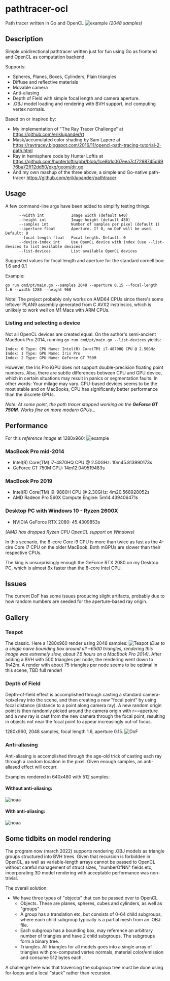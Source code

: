 # pathtracer-ocl
Path tracer written in Go and OpenCL
![example](images/gopher-in-a-corner.png)
_(2048 samples)_

## Description
Simple unidirectional pathtracer written just for fun using Go as frontend and OpenCL as computation backend.

Supports:
* Spheres, Planes, Boxes, Cylinders, Plain triangles
* Diffuse and reflective materials
* Movable camera
* Anti-aliasing
* Depth of Field with simple focal length and camera aperture.
* .OBJ model loading and rendering with BVH support, incl computing vertex normals.

Based on or inspired by:

* My implementation of "The Ray Tracer Challenge" at https://github.com/eriklupander/rt
* Mask/accumulated color shading by Sam Lapere at https://raytracey.blogspot.com/2016/11/opencl-path-tracing-tutorial-2-path.html
* Ray in hemisphere code by Hunter Loftis at https://github.com/hunterloftis/pbr/blob/1ce8b1c067eea7cf7298745d6976ba72ff12dd50/pkg/geom/dir.go
* And my own mashup of the three above, a simple and Go-native path-tracer https://github.com/eriklupander/pathtracer

## Usage
A few command-line args have been added to simplify testing things.

```
      --width int            Image width (default 640)
      --height int           Image height (default 480)
      --samples int          Number of samples per pixel (default 1)
      --aperture float       Aperture. If 0, no DoF will be used. Default: 0
      --focal-length float   Focal length. Default: 0
      --device-index int     Use OpenCL device with index (use --list-devices to list available devices)
      --list-devices         List available OpenCL devices
```
Suggested values for focal length and aperture for the standard cornell box: 1.6 and 0.1

Example:
```shell
go run cmd/pt/main.go --samples 2048 --aperture 0.15 --focal-length 1.6 --width 1280 --height 960
```

Note! The project probably only works on AMD64 CPUs since there's some leftover PLAN9 assembly generated from C AVX2 instrinsics, which is unlikely to work well on M1 Macs with ARM CPUs.

### Listing and selecting a device
Not all OpenCL devices are created equal. On the author's semi-ancient MacBook Pro 2014, running `go run cmd/pt/main.go --list-devices` yields:
```shell
Index: 0 Type: CPU Name: Intel(R) Core(TM) i7-4870HQ CPU @ 2.50GHz
Index: 1 Type: GPU Name: Iris Pro
Index: 2 Type: GPU Name: GeForce GT 750M
```
However, the Iris Pro iGPU does not support double-precision floating point numbers. Also, there are subtle differences between CPU and GPU device, which in certain situations may result in panics or segmentation faults. In other words: Your milage may vary. CPU-based devices seems to be the most stable and on MacBooks, CPU has significantly better performance than the discrete GPUs.

_Note: At some point, the path tracer stopped working on the **GeForce GT 750M**. Works fine on more modern GPUs..._

## Performance
For this _reference image_ at 1280x960:
![example](images/reference.png)

### MacBook Pro mid-2014
* Intel(R) Core(TM) i7-4870HQ CPU @ 2.50GHz:  10m45.813990173s
* GeForce GT 750M GPU:                        14m12.049519483s

### MacBook Pro 2019
* Intel(R) Core(TM) i9-9880H CPU @ 2.30GHz:     4m20.568928052s
* AMD Radeon Pro 560X Compute Engine:           5m14.439406471s

### Desktop PC with Windows 10 - Ryzen 2600X
* NVIDIA GeForce RTX 2080:                      45.4309853s

_(AMD has dropped Ryzen CPU OpenCL support on Windows)_

In this scenario, the 8-core Core i9 CPU is more than twice as fast as the 4-cire Core i7 CPU on the older MacBook. Both mGPUs are slower than their respective CPUs.

The king is unsurprisingly enough the GeForce RTX 2080 on my Desktop PC, which is almost 6x faster than the 8-core Intel CPU.

## Issues
The current DoF has some issues producing slight artifacts, probably due to how random numbers are seeded for the aperture-based ray origin.

## Gallery
### Teapot
The classic. Here a 1280x960 render using 2048 samples:
![Teapot](images/teapot-hires.png)
_(Due to a single naive bounding box around all ~6500 triangles, rendering this image was extremely slow, about 7.5 hours on a MacBook Pro 2014)_. After adding a BVH with 500 triangles per node, the rendering went down to 1h42m. A render with about 75 triangles per node seems to be optimal in this scene, TBD full render!

### Depth of Field
Depth-of-field effect is accomplished through casting a standard camera->pixel ray into the scene, and then creating a new "focal point" by using focal distance (distance to a point along camera ray). A new random origin point is then randomly picked around the camera origin with r==aperture and a _new_ ray is cast from the new camera through the focal point, resulting in objects not near the focal point to appear increasingly out-of focus.

1280x960, 2048 samples, focal length 1.6, aperture 0.15.
![DoF](images/DoF-2048.png)

### Anti-aliasing
Anti-aliasing is accomplished through the age-old trick of casting each ray through a random location in the pixel. Given enough samples, an anti-aliased effect will occurr.

Examples rendered in 640x480 with 512 samples:
#### Without anti-aliasing:
![noaa](images/no-aa.png)

#### With anti-aliasing:
![noaa](images/aa.png)


## Some tidbits on model rendering
The program now (march 2022) supports rendering .OBJ models as triangle groups structured into BVH trees. Given that recursion is forbidden in OpenCL, as well as variable-length arrays cannot be passed to OpenCL without careful management of struct sizes, "numberOfNN" fields etc, incorporating 3D model rendering with acceptable performance was non-trivial.

The overall solution:
* We have three types of "objects" that can be passed over to OpenCL
  * Objects. These are planes, spheres, cubes and cylinders, as well as "groups"
  * A group has a translation etc, but consists of 0-64 child subgroups, where each child subgroup typically is a partial mesh from an .OBJ file.
  * Each subgroup has a bounding box, may reference an arbitrary number of triangles and have 2 child subgroups. The subgroups form a binary tree. 
  * Triangles. All triangles for all models goes into a single array of triangles with pre-computed vertex normals, material color/emission and consume 512 bytes each.
  
A challenge here was that traversing the subgroup tree must be done using for-loops and a local "stack" rather than recursion.
 
